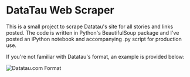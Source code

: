 # DataTau Web Scraper


This is a small project to scrape Datatau's site for all stories and links posted. The code is written in Python's BeautifulSoup package and I've posted an iPython notebook and accompanying .py script for production use. 

If you're not familiar with Datatau's format, an example is provided below:

![Datatau.com Format]()